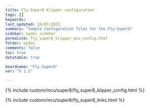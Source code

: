 ```yaml
---
title: Fly-Super8 Klipper configuration
tags: []
keywords: 
last_updated: 16/07/2023
summary: "Sample Configuration files for the Fly-Super8"
sidebar: mydoc_sidebar
permalink: fly_super8_klipper_mcu_config.html
folder: mydoc
comments: false
toc: true
datatable: true

boardname: "Fly-Super8" 
ver: "V 1.2" 

---
```


{% include custom/mcu/super8/fly_super8_klipper_config.html %}

{% include custom/mcu/super8/fly_super8_links.html %}
